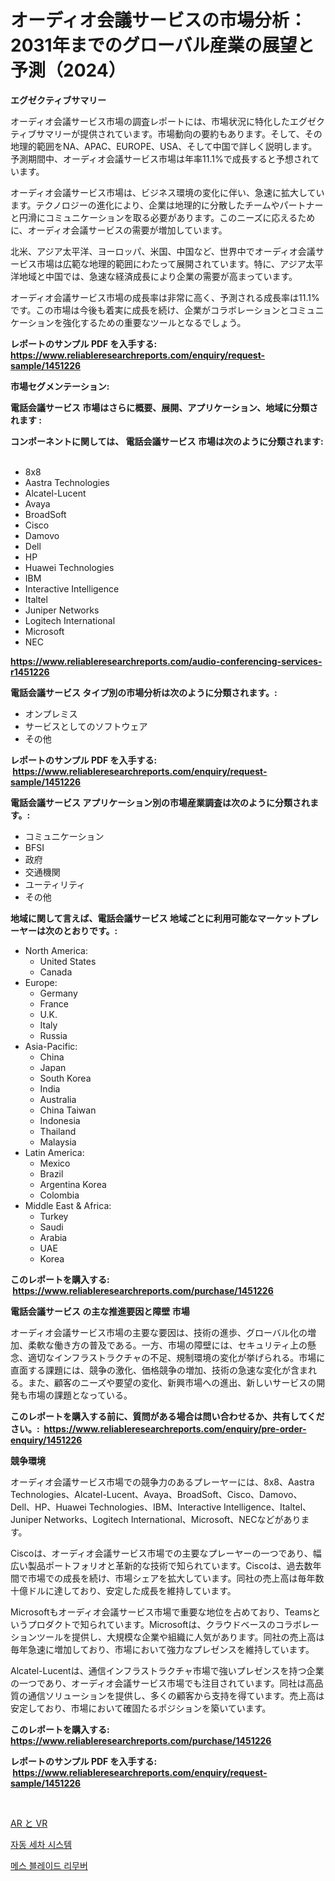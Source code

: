 <p><h1>オーディオ会議サービスの市場分析：2031年までのグローバル産業の展望と予測（2024）</h1></p><p><strong>エグゼクティブサマリー</strong></p>
<p><p>オーディオ会議サービス市場の調査レポートには、市場状況に特化したエグゼクティブサマリーが提供されています。市場動向の要約もあります。そして、その地理的範囲をNA、APAC、EUROPE、USA、そして中国で詳しく説明します。予測期間中、オーディオ会議サービス市場は年率11.1%で成長すると予想されています。</p><p>オーディオ会議サービス市場は、ビジネス環境の変化に伴い、急速に拡大しています。テクノロジーの進化により、企業は地理的に分散したチームやパートナーと円滑にコミュニケーションを取る必要があります。このニーズに応えるために、オーディオ会議サービスの需要が増加しています。</p><p>北米、アジア太平洋、ヨーロッパ、米国、中国など、世界中でオーディオ会議サービス市場は広範な地理的範囲にわたって展開されています。特に、アジア太平洋地域と中国では、急速な経済成長により企業の需要が高まっています。</p><p>オーディオ会議サービス市場の成長率は非常に高く、予測される成長率は11.1%です。この市場は今後も着実に成長を続け、企業がコラボレーションとコミュニケーションを強化するための重要なツールとなるでしょう。</p></p>
<p><strong>レポートのサンプル PDF を入手する: <a href="https://www.reliableresearchreports.com/enquiry/request-sample/1451226">https://www.reliableresearchreports.com/enquiry/request-sample/1451226</a></strong></p>
<p><strong>市場セグメンテーション:</strong></p>
<p><strong> 電話会議サービス 市場はさらに概要、展開、アプリケーション、地域に分類されます :</strong></p>
<p><strong>コンポーネントに関しては、 電話会議サービス 市場は次のように分類されます: &nbsp;</strong></p>
<p><ul><li>8x8</li><li>Aastra Technologies</li><li>Alcatel-Lucent</li><li>Avaya</li><li>BroadSoft</li><li>Cisco</li><li>Damovo</li><li>Dell</li><li>HP</li><li>Huawei Technologies</li><li>IBM</li><li>Interactive Intelligence</li><li>Italtel</li><li>Juniper Networks</li><li>Logitech International</li><li>Microsoft</li><li>NEC</li></ul></p>
<p><strong><a href="https://www.reliableresearchreports.com/audio-conferencing-services-r1451226">https://www.reliableresearchreports.com/audio-conferencing-services-r1451226</a></strong></p>
<p><strong> 電話会議サービス タイプ別の市場分析は次のように分類されます。:</strong></p>
<p><ul><li>オンプレミス</li><li>サービスとしてのソフトウェア</li><li>その他</li></ul></p>
<p><strong>レポートのサンプル PDF を入手する: &nbsp;<a href="https://www.reliableresearchreports.com/enquiry/request-sample/1451226">https://www.reliableresearchreports.com/enquiry/request-sample/1451226</a></strong></p>
<p><strong> 電話会議サービス アプリケーション別の市場産業調査は次のように分類されます。:</strong></p>
<p><ul><li>コミュニケーション</li><li>BFSI</li><li>政府</li><li>交通機関</li><li>ユーティリティ</li><li>その他</li></ul></p>
<p><strong>地域に関して言えば、電話会議サービス 地域ごとに利用可能なマーケットプレーヤーは次のとおりです。:</strong></p>
<p><ul>
    <li>
        North America:
        <ul>
            <li>United States</li>
            <li>Canada</li>
        </ul>
    </li>
    <li>
        Europe:
        <ul>
            <li>Germany</li>
            <li>France</li>
            <li>U.K.</li>
            <li>Italy</li>
            <li>Russia</li>
        </ul>
    </li>
    <li>
        Asia-Pacific:
        <ul>
            <li>China</li>
            <li>Japan</li>
            <li>South Korea</li>
            <li>India</li>
            <li>Australia</li>
            <li>China Taiwan</li>
            <li>Indonesia</li>
            <li>Thailand</li>
            <li>Malaysia</li>
        </ul>
    </li>
    <li>
        Latin America:
        <ul>
            <li>Mexico</li>
            <li>Brazil</li>
            <li>Argentina Korea</li>
            <li>Colombia</li>
        </ul>
    </li>
    <li>
        Middle East & Africa:
        <ul>
            <li>Turkey</li>
            <li>Saudi</li>
            <li>Arabia</li>
            <li>UAE</li>
            <li>Korea</li>
        </ul>
    </li>
    </ul></p>
<p><strong>このレポートを購入する: &nbsp;<a href="https://www.reliableresearchreports.com/purchase/1451226">https://www.reliableresearchreports.com/purchase/1451226</a></strong></p>
<p><strong>電話会議サービス の主な推進要因と障壁 市場</strong></p>
<p><p>オーディオ会議サービス市場の主要な要因は、技術の進歩、グローバル化の増加、柔軟な働き方の普及である。一方、市場の障壁には、セキュリティ上の懸念、適切なインフラストラクチャの不足、規制環境の変化が挙げられる。市場に直面する課題には、競争の激化、価格競争の増加、技術の急速な変化が含まれる。また、顧客のニーズや要望の変化、新興市場への進出、新しいサービスの開発も市場の課題となっている。</p></p>
<p><strong>このレポートを購入する前に、質問がある場合は問い合わせるか、共有してください。:&nbsp; <a href="https://www.reliableresearchreports.com/enquiry/pre-order-enquiry/1451226">https://www.reliableresearchreports.com/enquiry/pre-order-enquiry/1451226</a></strong></p>
<p><strong>競争環境</strong></p>
<p><p>オーディオ会議サービス市場での競争力のあるプレーヤーには、8x8、Aastra Technologies、Alcatel-Lucent、Avaya、BroadSoft、Cisco、Damovo、Dell、HP、Huawei Technologies、IBM、Interactive Intelligence、Italtel、Juniper Networks、Logitech International、Microsoft、NECなどがあります。</p><p>Ciscoは、オーディオ会議サービス市場での主要なプレーヤーの一つであり、幅広い製品ポートフォリオと革新的な技術で知られています。Ciscoは、過去数年間で市場での成長を続け、市場シェアを拡大しています。同社の売上高は毎年数十億ドルに達しており、安定した成長を維持しています。</p><p>Microsoftもオーディオ会議サービス市場で重要な地位を占めており、Teamsというプロダクトで知られています。Microsoftは、クラウドベースのコラボレーションツールを提供し、大規模な企業や組織に人気があります。同社の売上高は毎年急速に増加しており、市場において強力なプレゼンスを維持しています。</p><p>Alcatel-Lucentは、通信インフラストラクチャ市場で強いプレゼンスを持つ企業の一つであり、オーディオ会議サービス市場でも注目されています。同社は高品質の通信ソリューションを提供し、多くの顧客から支持を得ています。売上高は安定しており、市場において確固たるポジションを築いています。</p></p>
<p><strong>このレポートを購入する: &nbsp; <a href="https://www.reliableresearchreports.com/purchase/1451226">https://www.reliableresearchreports.com/purchase/1451226</a></strong></p>
<p><strong>レポートのサンプル PDF を入手する: &nbsp;<a href="https://www.reliableresearchreports.com/enquiry/request-sample/1451226">https://www.reliableresearchreports.com/enquiry/request-sample/1451226</a></strong><strong></strong></p>
<p>&nbsp;</p>
<p><p><a href="https://github.com/EthanMorar2011/Market-Research-Report-List-1/blob/main/705604320818.md">AR と VR</a></p><p><a href="https://github.com/wallacBahrtyinger567686/Market-Research-Report-List-1/blob/main/955516419292.md">자동 세차 시스템</a></p><p><a href="https://github.com/WilburKihn5676/Market-Research-Report-List-1/blob/main/907760519291.md">메스 블레이드 리무버</a></p></p>